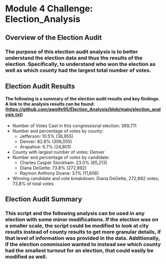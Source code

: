 # Module 4 Challenge: Election_Analysis

## Overview of the Election Audit

### The purpose of this election audit analysis is to better understand the election data and thus the results of the election. Specifically, to understand who won the election as well as which county had the largest total number of votes. 

## Election Audit Results

#### The following is a summary of the election audit results and key findings. A link to the analysis results can be found: (https://github.com/awolfe95/Election_Analysis/blob/main/election_analysis.txt) 

* Number of Votes Cast in this congressional election: 369,711
* Number and percentage of votes by county: 
	* Jefferson: 10.5% (38,855)
	* Denver: 82.8% (306,055)
	* Arapahoe: 6.7% (24,801)
* County with largest number of votes: Denver
* Number and percentage of votes by candidate:
	* Charles Casper Stockham: 23.0% (85,213)
	* Diana DeGette: 73.8% (272,892)
	* Raymon Anthony Doane: 3.1% (11,606)
* Winning candidate and vote breakdown: Diana DeGette, 272,892 votes, 73.8% of total votes


## Election Audit Summary

### This script and the following analysis can be used in any election with some minor modifications. If the election was on a smaller scale, the script could be modified to look at city results instead of county results to get more granular details, if that level of information was provided in the data. Additionally, if the election commission wanted to instead see which county had the smallest turnout for an election, that could easily be modified as well.
